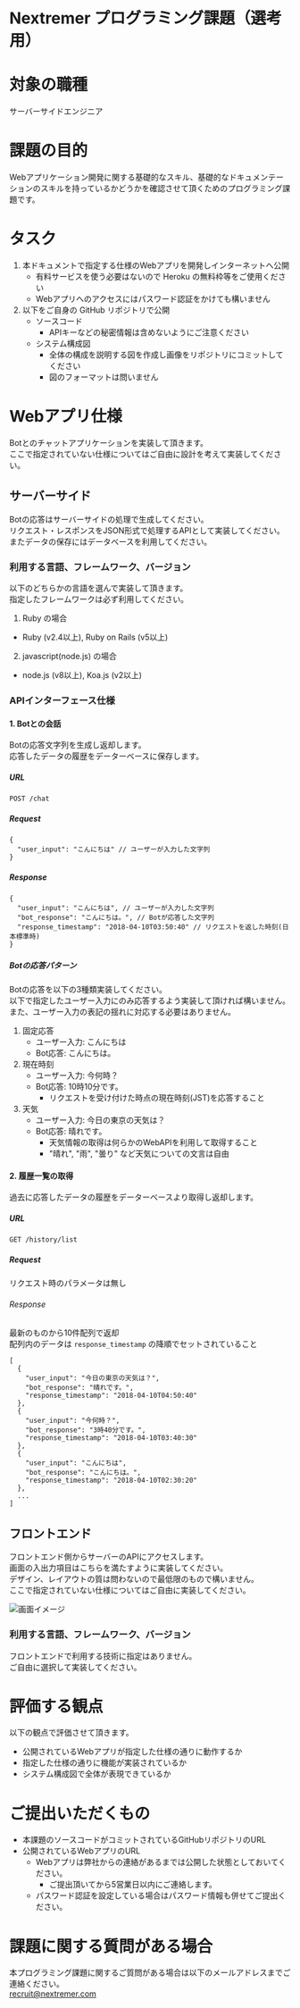 # Nextremer プログラミング課題（選考用）

# 対象の職種
サーバーサイドエンジニア

# 課題の目的
Webアプリケーション開発に関する基礎的なスキル、基礎的なドキュメンテーションのスキルを持っているかどうかを確認させて頂くためのプログラミング課題です。  

# タスク
1. 本ドキュメントで指定する仕様のWebアプリを開発しインターネットへ公開
    - 有料サービスを使う必要はないので Heroku の無料枠等をご使用ください
    - Webアプリへのアクセスにはパスワード認証をかけても構いません
2. 以下をご自身の GitHub リポジトリで公開
    - ソースコード
        - APIキーなどの秘密情報は含めないようにご注意ください
    - システム構成図
        - 全体の構成を説明する図を作成し画像をリポジトリにコミットしてください
        - 図のフォーマットは問いません

# Webアプリ仕様
Botとのチャットアプリケーションを実装して頂きます。  
ここで指定されていない仕様についてはご自由に設計を考えて実装してください。

## サーバーサイド
Botの応答はサーバーサイドの処理で生成してください。  
リクエスト・レスポンスをJSON形式で処理するAPIとして実装してください。  
またデータの保存にはデータベースを利用してください。

### 利用する言語、フレームワーク、バージョン
以下のどちらかの言語を選んで実装して頂きます。  
指定したフレームワークは必ず利用してください。  

1. Ruby の場合
  - Ruby (v2.4以上), Ruby on Rails (v5以上)
2. javascript(node.js) の場合
  - node.js (v8以上), Koa.js (v2以上)

### APIインターフェース仕様

#### 1. Botとの会話
Botの応答文字列を生成し返却します。  
応答したデータの履歴をデーターベースに保存します。  

##### URL

```
POST /chat
```
##### Request
```
{
  "user_input": "こんにちは" // ユーザーが入力した文字列
}
```

##### Response
```
{
  "user_input": "こんにちは", // ユーザーが入力した文字列
  "bot_response": "こんにちは。", // Botが応答した文字列
  "response_timestamp": "2018-04-10T03:50:40" // リクエストを返した時刻(日本標準時)
}
```

##### Botの応答パターン
Botの応答を以下の3種類実装してください。  
以下で指定したユーザー入力にのみ応答するよう実装して頂ければ構いません。  
また、ユーザー入力の表記の揺れに対応する必要はありません。  

1. 固定応答
    - ユーザー入力: こんにちは
    - Bot応答: こんにちは。
2. 現在時刻
    - ユーザー入力: 今何時？
    - Bot応答: 10時10分です。
        - リクエストを受け付けた時点の現在時刻(JST)を応答すること
3. 天気
    - ユーザー入力: 今日の東京の天気は？
    - Bot応答: 晴れです。
        - 天気情報の取得は何らかのWebAPIを利用して取得すること  
        - "晴れ", "雨", "曇り" など天気についての文言は自由


#### 2. 履歴一覧の取得
過去に応答したデータの履歴をデーターベースより取得し返却します。  

##### URL

```
GET /history/list
```
##### Request
リクエスト時のパラメータは無し

###### Response
最新のものから10件配列で返却  
配列内のデータは `response_timestamp` の降順でセットされていること  
```
[
  {
    "user_input": "今日の東京の天気は？",
    "bot_response": "晴れです。",
    "response_timestamp": "2018-04-10T04:50:40"
  },
  {
    "user_input": "今何時？",
    "bot_response": "3時40分です。",
    "response_timestamp": "2018-04-10T03:40:30"
  },
  {
    "user_input": "こんにちは",
    "bot_response": "こんにちは。",
    "response_timestamp": "2018-04-10T02:30:20"
  },
  ...
]
```

## フロントエンド
フロントエンド側からサーバーのAPIにアクセスします。  
画面の入出力項目はこちらを満たすように実装してください。  
デザイン、レイアウトの質は問わないので最低限のもので構いません。  
ここで指定されていない仕様についてはご自由に実装してください。  

![画面イメージ](https://raw.githubusercontent.com/Nextremer/recruitment-examination/master/img/view_image.jpg)

### 利用する言語、フレームワーク、バージョン
フロントエンドで利用する技術に指定はありません。  
ご自由に選択して実装してください。

# 評価する観点
以下の観点で評価させて頂きます。
- 公開されているWebアプリが指定した仕様の通りに動作するか
- 指定した仕様の通りに機能が実装されているか
- システム構成図で全体が表現できているか

# ご提出いただくもの
- 本課題のソースコードがコミットされているGitHubリポジトリのURL
- 公開されているWebアプリのURL
  - Webアプリは弊社からの連絡があるまでは公開した状態としておいてください。
    - ご提出頂いてから5営業日以内にご連絡します。
  - パスワード認証を設定している場合はパスワード情報も併せてご提出ください。  

# 課題に関する質問がある場合
本プログラミング課題に関するご質問がある場合は以下のメールアドレスまでご連絡ください。  
recruit@nextremer.com 

